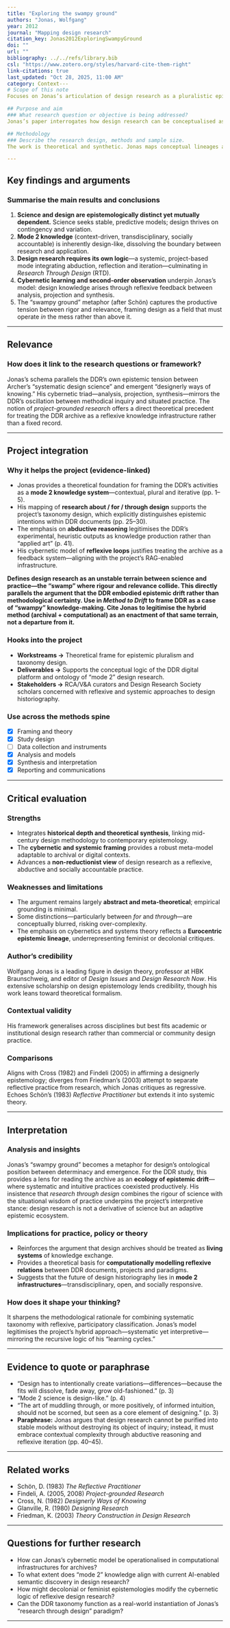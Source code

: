 ```yaml
---
title: "Exploring the swampy ground"
authors: "Jonas, Wolfgang"
year: 2012
journal: "Mapping design research"
citation_key: Jonas2012ExploringSwampyGround
doi: ""
url: ""
bibliography: ../../refs/library.bib
csl: "https://www.zotero.org/styles/harvard-cite-them-right"
link-citations: true
last_updated: "Oct 28, 2025, 11:00 AM"
category: Context---
# Scope of this note
Focuses on Jonas’s articulation of design research as a pluralistic epistemology, navigating between scientific rigour and designerly relevance. It connects directly to the DDR’s epistemic drift (1965–85) and supports the project’s taxonomy-led analysis of pluralism, reflexivity, and “designerly knowing.”

## Purpose and aim
### What research question or objective is being addressed?
Jonas’s paper interrogates how design research can be conceptualised as a distinct epistemological field rather than a derivative of science or art. He asks whether design research possesses its own “logic” of inquiry—what he calls a *clustering logic*—capable of integrating systematic and intuitive modes of knowledge. The objective is to clarify the structure of design research and to establish a framework for reconciling rigor (scientific) and relevance (designerly practice) in a single paradigm.

## Methodology
### Describe the research design, methods and sample size.
The work is theoretical and synthetic. Jonas maps conceptual lineages across key texts from the 1940s to 2000s (Weaver, Simon, Archer, Cross, Findeli, Schön, and Glanville), treating them as nodes in an evolving network. His method is a form of meta-theoretical cartography—constructing, testing and revising conceptual models that explain how design research produces knowledge. Rather than empirical data, the “evidence” lies in the comparative logic of frameworks (scientific, designerly, cybernetic, and transdisciplinary).  

---
```


## Key findings and arguments
### Summarise the main results and conclusions
1. **Science and design are epistemologically distinct yet mutually dependent.** Science seeks stable, predictive models; design thrives on contingency and variation.  
2. **Mode 2 knowledge** (context-driven, transdisciplinary, socially accountable) is inherently design-like, dissolving the boundary between research and application.  
3. **Design research requires its own logic**—a systemic, project-based mode integrating abduction, reflection and iteration—culminating in *Research Through Design* (RTD).  
4. **Cybernetic learning and second-order observation** underpin Jonas’s model: design knowledge arises through reflexive feedback between analysis, projection and synthesis.  
5. The “swampy ground” metaphor (after Schön) captures the productive tension between rigor and relevance, framing design as a field that must operate *in* the mess rather than above it.

---

## Relevance
### How does it link to the research questions or framework?
Jonas’s schema parallels the DDR’s own epistemic tension between Archer’s “systematic design science” and emergent “designerly ways of knowing.” His cybernetic triad—analysis, projection, synthesis—mirrors the DDR’s oscillation between methodical inquiry and situated practice. The notion of *project-grounded research* offers a direct theoretical precedent for treating the DDR archive as a reflexive knowledge infrastructure rather than a fixed record.

---

## Project integration
### Why it helps the project (evidence-linked)
- Jonas provides a theoretical foundation for framing the DDR’s activities as a **mode 2 knowledge system**—contextual, plural and iterative (pp. 1–5).  
- His mapping of **research about / for / through design** supports the project’s taxonomy design, which explicitly distinguishes epistemic intentions within DDR documents (pp. 25–30).  
- The emphasis on **abductive reasoning** legitimises the DDR’s experimental, heuristic outputs as knowledge production rather than “applied art” (p. 41).  
- His cybernetic model of **reflexive loops** justifies treating the archive as a feedback system—aligning with the project’s RAG-enabled infrastructure.  

**Defines design research as an unstable terrain between science and practice—the “swamp” where rigour and relevance collide. This directly parallels the argument that the DDR embodied epistemic drift rather than methodological certainty. Use in *Method to Drift* to frame DDR as a case of “swampy” knowledge-making. Cite Jonas to legitimise the hybrid method (archival + computational) as an enactment of that same terrain, not a departure from it.**

### Hooks into the project
- **Workstreams →** Theoretical frame for epistemic pluralism and taxonomy design.  
- **Deliverables →** Supports the conceptual logic of the DDR digital platform and ontology of “mode 2” design research.  
- **Stakeholders →** RCA/V&A curators and Design Research Society scholars concerned with reflexive and systemic approaches to design historiography.

### Use across the methods spine
- [x] Framing and theory  
- [x] Study design  
- [ ] Data collection and instruments  
- [x] Analysis and models  
- [x] Synthesis and interpretation  
- [x] Reporting and communications  

---

## Critical evaluation
### Strengths
- Integrates **historical depth and theoretical synthesis**, linking mid-century design methodology to contemporary epistemology.  
- The **cybernetic and systemic framing** provides a robust meta-model adaptable to archival or digital contexts.  
- Advances a **non-reductionist view** of design research as a reflexive, abductive and socially accountable practice.  

### Weaknesses and limitations
- The argument remains largely **abstract and meta-theoretical**; empirical grounding is minimal.  
- Some distinctions—particularly between *for* and *through*—are conceptually blurred, risking over-complexity.  
- The emphasis on cybernetics and systems theory reflects a **Eurocentric epistemic lineage**, underrepresenting feminist or decolonial critiques.

### Author’s credibility
Wolfgang Jonas is a leading figure in design theory, professor at HBK Braunschweig, and editor of *Design Issues* and *Design Research Now*. His extensive scholarship on design epistemology lends credibility, though his work leans toward theoretical formalism.

### Contextual validity
His framework generalises across disciplines but best fits academic or institutional design research rather than commercial or community design practice.

### Comparisons
Aligns with Cross (1982) and Findeli (2005) in affirming a designerly epistemology; diverges from Friedman’s (2003) attempt to separate reflective practice from research, which Jonas critiques as regressive. Echoes Schön’s (1983) *Reflective Practitioner* but extends it into systemic theory.

---

## Interpretation
### Analysis and insights
Jonas’s “swampy ground” becomes a metaphor for design’s ontological position between determinacy and emergence. For the DDR study, this provides a lens for reading the archive as an **ecology of epistemic drift**—where systematic and intuitive practices coexisted productively. His insistence that *research through design* combines the rigour of science with the situational wisdom of practice underpins the project’s interpretive stance: design research is not a derivative of science but an adaptive epistemic ecosystem.  

### Implications for practice, policy or theory
- Reinforces the argument that design archives should be treated as **living systems** of knowledge exchange.  
- Provides a theoretical basis for **computationally modelling reflexive relations** between DDR documents, projects and paradigms.  
- Suggests that the future of design historiography lies in **mode 2 infrastructures**—transdisciplinary, open, and socially responsive.

### How does it shape your thinking?
It sharpens the methodological rationale for combining systematic taxonomy with reflexive, participatory classification. Jonas’s model legitimises the project’s hybrid approach—systematic yet interpretive—mirroring the recursive logic of his “learning cycles.”

---

## Evidence to quote or paraphrase
- “Design has to intentionally create variations—differences—because the fits will dissolve, fade away, grow old-fashioned.” (p. 3)  
- “Mode 2 science is design-like.” (p. 4)  
- “The art of muddling through, or more positively, of informed intuition, should not be scorned, but seen as a core element of designing.” (p. 3)  
- **Paraphrase:** Jonas argues that design research cannot be purified into stable models without destroying its object of inquiry; instead, it must embrace contextual complexity through abductive reasoning and reflexive iteration (pp. 40–45).  

---

## Related works
- Schön, D. (1983) *The Reflective Practitioner*  
- Findeli, A. (2005, 2008) *Project-grounded Research*  
- Cross, N. (1982) *Designerly Ways of Knowing*  
- Glanville, R. (1980) *Designing Research*  
- Friedman, K. (2003) *Theory Construction in Design Research*  

---

## Questions for further research
- How can Jonas’s cybernetic model be operationalised in computational infrastructures for archives?  
- To what extent does “mode 2” knowledge align with current AI-enabled semantic discovery in design research?  
- How might decolonial or feminist epistemologies modify the cybernetic logic of reflexive design research?  
- Can the DDR taxonomy function as a real-world instantiation of Jonas’s “research through design” paradigm?  

---